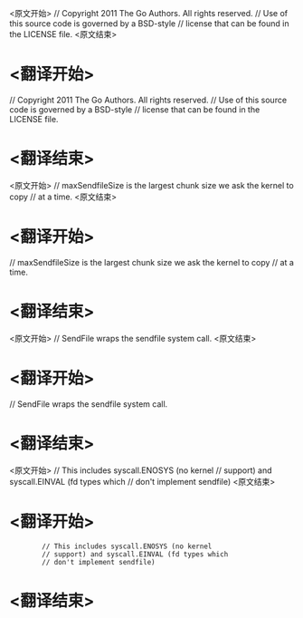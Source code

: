 
<原文开始>
// Copyright 2011 The Go Authors. All rights reserved.
// Use of this source code is governed by a BSD-style
// license that can be found in the LICENSE file.
<原文结束>

# <翻译开始>
// Copyright 2011 The Go Authors. All rights reserved.
// Use of this source code is governed by a BSD-style
// license that can be found in the LICENSE file.
# <翻译结束>


<原文开始>
// maxSendfileSize is the largest chunk size we ask the kernel to copy
// at a time.
<原文结束>

# <翻译开始>
// maxSendfileSize is the largest chunk size we ask the kernel to copy
// at a time.
# <翻译结束>


<原文开始>
// SendFile wraps the sendfile system call.
<原文结束>

# <翻译开始>
// SendFile wraps the sendfile system call.
# <翻译结束>


<原文开始>
			// This includes syscall.ENOSYS (no kernel
			// support) and syscall.EINVAL (fd types which
			// don't implement sendfile)
<原文结束>

# <翻译开始>
			// This includes syscall.ENOSYS (no kernel
			// support) and syscall.EINVAL (fd types which
			// don't implement sendfile)
# <翻译结束>

